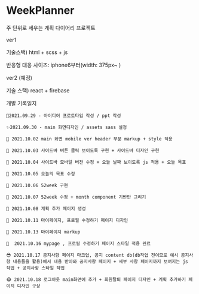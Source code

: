 # WeekPlanner
주 단위로 세우는 계획 다이어리 프로젝트

ver1 

기술스택) html + scss + js

반응형 대응 사이즈: iphone6부터(width: 375px~ ) 

ver2 (예정)

기술 스택)  react + firebase

개발 기록일지
```
🎉2021.09.29 - 아이디어 프로토타입 작성 / ppt 작성

✨2021.09.30 - main 화면디자인 / assets sass 설정 

🎨 2021.10.02 main 화면 mobile ver header 부분 markup + style 적용

🔨 2021.10.03 사이드바 버튼 클릭 보이도록 구현 + 사이드바 디자인 구현 

📃 2021.10.04 사이드바 모바일 버전 수정 + 오늘 날짜 보이도록 js 적용 + 오늘 목표 

🎀 2021.10.05 오늘의 목표 수정 

🧶 2021.10.06 52week 구현

🔧 2021.10.07 52week 수정 + month component 기반만 그리기 

📝 2021.10.08 계획 추가 페이지 생성 

📌 2021.10.11 마이페이지, 프로필 수정하기 페이지 디자인

🥙 2021.10.13 마이페이지 markup 

🍫  2021.10.16 mypage , 프로필 수정하기 페이지 스타일 적용 완료 

😎 2021.10.17 공지사항 페이지 마크업, 공지 content db(db작업 전이므로 예시 공지사항 내용들을 활용)에서 내용 받아와 공지사항 페이지 + 세부 사항 페이지까지 보여지는 js 작업 + 공지사항 스타일 작업

😂 2021.10.18 로그아웃 main화면에 추가 + 회원탈퇴 페이지 디자인 + 계획 추가하기 페이지 디자인 구상 
```
